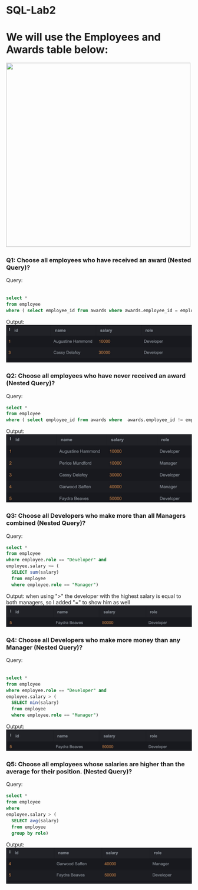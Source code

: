# SQL-Lab2

# We will use the Employees and Awards table below:

 <img src="Lab2.png" width="500" height="500">

### Q1: Choose all employees who have received an award (Nested Query)?
Query:
```sql

select * 
from employee
where ( select employee_id from awards where awards.employee_id = employee.id) 
```
Output:
<img src="Q1.jpg" >
 

### Q2: Choose all employees who have never received an award (Nested Query)?
Query:
```sql
select * 
from employee
where ( select employee_id from awards where  awards.employee_id != employee.id)
```
Output:
<img src="Q2.jpg">

 
### Q3: Choose all Developers who make more than all Managers combined (Nested Query)?
Query:
```sql
select *
from employee
where employee.role == "Developer" and 
employee.salary >= (
  SELECT sum(salary) 
  from employee 
  where employee.role == "Manager")
```
Output:
when using ">" the developer with the highest salary is equal to both managers, so I added "=" to show him as well 
<img src="Q4.jpg">


 
### Q4: Choose all Developers who make more money than any Manager (Nested Query)?
Query:
```sql

select *
from employee
where employee.role == "Developer" and 
employee.salary > (
  SELECT min(salary) 
  from employee 
  where employee.role == "Manager")
```
Output:
<img src="Q4.jpg">

 
### Q5: Choose all employees whose salaries are higher than the average for their position. (Nested Query)?
Query:
```sql
select *
from employee
where 
employee.salary > (
  SELECT avg(salary) 
  from employee 
  group by role)
```
Output:
<img src="Q5.jpg">

